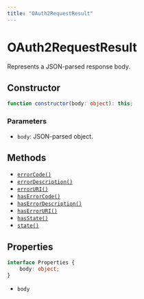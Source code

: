 ```yaml
---
title: "OAuth2RequestResult"
---
```


# OAuth2RequestResult

Represents a JSON-parsed response body.

## Constructor

```ts
function constructor(body: object): this;
```

### Parameters

- `body`: JSON-parsed object.

## Methods

- [`errorCode()`](/reference/main/OAuth2RequestResult/errorCode)
- [`errorDescription()`](/reference/main/OAuth2RequestResult/errorDescription)
- [`errorURI()`](/reference/main/OAuth2RequestResult/errorURI)
- [`hasErrorCode()`](/reference/main/OAuth2RequestResult/hasErrorCode)
- [`hasErrorDescription()`](/reference/main/OAuth2RequestResult/hasErrorDescription)
- [`hasErrorURI()`](/reference/main/OAuth2RequestResult/hasErrorURI)
- [`hasState()`](/reference/main/OAuth2RequestResult/hasErrorURI)
- [`state()`](/reference/main/OAuth2RequestResult/state)

## Properties

```ts
interface Properties {
	body: object;
}
```

- `body`
